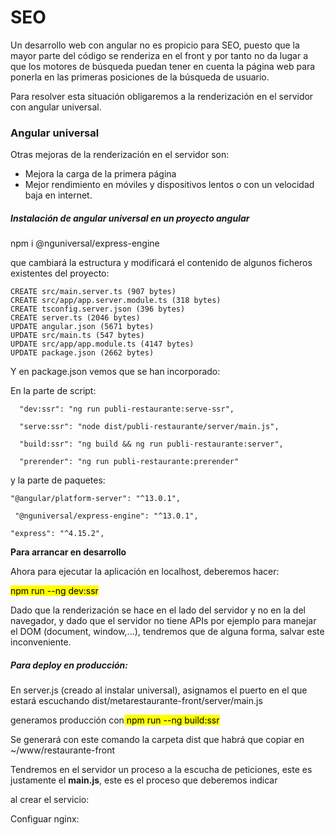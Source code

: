 # SEO

Un desarrollo web con angular no es propicio para SEO, puesto que la mayor parte del código se renderiza en el front y por tanto no da lugar a que los motores de búsqueda puedan tener en cuenta la página web para ponerla en las primeras posiciones de la búsqueda de usuario. 

Para resolver esta situación obligaremos a la renderización en el servidor con angular universal.

### Angular universal

Otras mejoras de la renderización en el servidor son:

- Mejora la carga de la primera página
- Mejor rendimiento en móviles y dispositivos lentos o con un velocidad baja en internet. 

##### Instalación de angular universal en un proyecto angular

npm i @nguniversal/express-engine

que cambiará la estructura y modificará el contenido de algunos ficheros existentes del proyecto:

```
CREATE src/main.server.ts (907 bytes)
CREATE src/app/app.server.module.ts (318 bytes)
CREATE tsconfig.server.json (396 bytes)
CREATE server.ts (2046 bytes)
UPDATE angular.json (5671 bytes)
UPDATE src/main.ts (547 bytes)
UPDATE src/app/app.module.ts (4147 bytes)
UPDATE package.json (2662 bytes)
```

Y en package.json vemos que se han incorporado:

En la parte de script:

```
  "dev:ssr": "ng run publi-restaurante:serve-ssr",

  "serve:ssr": "node dist/publi-restaurante/server/main.js",

  "build:ssr": "ng build && ng run publi-restaurante:server",

  "prerender": "ng run publi-restaurante:prerender"
```

y la parte de paquetes:

```
"@angular/platform-server": "^13.0.1",

 "@nguniversal/express-engine": "^13.0.1",

"express": "^4.15.2",
```

**Para arrancar en desarrollo**

Ahora para ejecutar la aplicación en localhost, deberemos hacer:

<mark>npm run --ng dev:ssr</mark>

Dado que la renderización se hace en el lado del servidor y no en la del navegador, y dado que el servidor no tiene APIs por ejemplo para manejar el DOM (document, window,...), tendremos que de alguna forma, salvar este inconveniente.

##### Para deploy en producción:

En server.js (creado al instalar universal), asignamos el puerto en el que estará escuchando dist/metarestaurante-front/server/main.js

generamos producción con<mark> npm run --ng build:ssr</mark>

Se generará con este comando la carpeta dist que habrá que copiar en ~/www/restaurante-front

Tendremos en el servidor un proceso a la escucha de peticiones, este es justamente el **main.js**, este es el proceso que deberemos indicar

al crear el servicio:

Configuar nginx:

